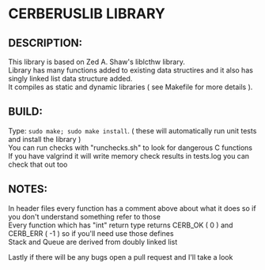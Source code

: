 # CERBERUSLIB LIBRARY

## DESCRIPTION:
This library is based on Zed A. Shaw's liblcthw library.  
Library has many functions added to existing data structires and it also has singly linked list data structure added.  
It compiles as static and dynamic libraries ( see Makefile for more details ).  

## BUILD:
Type: `sudo make; sudo make install`. ( these will automatically run unit tests and install the library )  
You can run checks with "runchecks.sh" to look for dangerous C functions  
If you have valgrind it will write memory check results in tests.log you can check that out too  

## NOTES:
In header files every function has a comment above about what it does so if you don't understand something refer to those  
Every function which has "int" return type returns CERB_OK ( 0 ) and CERB_ERR ( -1 ) so if you'll need use those defines  
Stack and Queue are derived from doubly linked list  

Lastly if there will be any bugs open a pull request and I'll take a look
